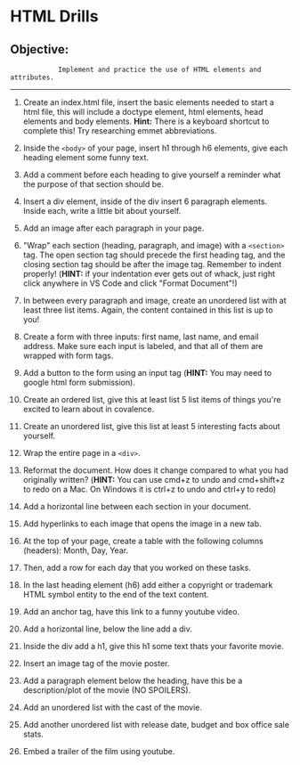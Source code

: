 # HTML Drills

## Objective: 
                Implement and practice the use of HTML elements and attributes.

---

1. Create an index.html file, insert the basic elements needed to start a html file, this will include a doctype element, html elements, head elements and body elements. **Hint:** There is a keyboard shortcut to complete this! Try researching emmet abbreviations.

2. Inside the `<body>` of your page, insert h1 through h6 elements, give each heading element some funny text.

3. Add a comment before each heading to give yourself a reminder what the purpose of that section should be.

4. Insert a div element, inside of the div insert 6 paragraph elements. Inside each, write a little bit about yourself.

5. Add an image after each paragraph in your page.

6. "Wrap" each section (heading, paragraph, and image) with a `<section>` tag. The open section tag should precede the first heading tag, and the closing section tag should be after the image tag. Remember to indent properly! (**HINT:** if your indentation ever gets out of whack, just right click anywhere in VS Code and click "Format Document"!)

7. In between every paragraph and image, create an unordered list with at least three list items. Again, the content contained in this list is up to you!

8. Create a form with three inputs: first name, last name, and email address. Make sure each input is labeled, and that all of them are wrapped with form tags.

9. Add a button to the form using an input tag (**HINT:** You may need to google html form submission).

10. Create an ordered list, give this at least list 5 list items of things you're excited to learn about in covalence.

11. Create an unordered list, give this list at least 5 interesting facts about yourself.

12. Wrap the entire page in a `<div>`.

13. Reformat the document. How does it change compared to what you had originally written? (**HINT:** You can use cmd+z to undo and cmd+shift+z to redo on a Mac. On Windows it is ctrl+z to undo and ctrl+y to redo)

14. Add a horizontal line between each section in your document.

15. Add hyperlinks to each image that opens the image in a new tab.

16. At the top of your page, create a table with the following columns (headers): Month, Day, Year.

17. Then, add a row for each day that you worked on these tasks.

18. In the last heading element (h6) add either a copyright or trademark HTML symbol entity to the end of the text content.

19. Add an anchor tag, have this link to a funny youtube video.

20. Add a horizontal line, below the line add a div.


21. Inside the div add a h1, give this h1 some text thats your favorite movie.

22. Insert an image tag of the movie poster.

23. Add a paragraph element below the heading, have this be a description/plot of the movie (NO SPOILERS).

24. Add an unordered list with the cast of the movie.

25. Add another unordered list with release date, budget and box office sale stats.

26. Embed a trailer of the film using youtube.
